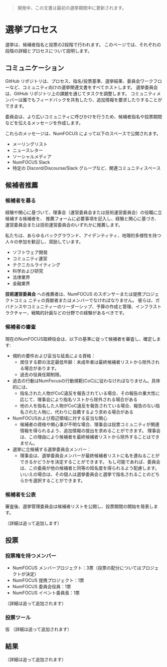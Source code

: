> 開発中、この文書は最初の選挙期間中に更新されます。

# 選挙プロセス

選挙は、候補者指名と投票の2段階で行われます。
このページでは、それぞれの段階の詳細とプロセスについて説明します。

## コミュニケーション

GitHub リポジトリは、プロセス、指名/投票基準、選挙結果、委員会ワークフローなど、コミュニティ向けの選挙関連文書をすべてホストします。
選挙委員会は、GitHub リポジトリ上の課題を通じてタスクを調整します。
コミュニティメンバーは誰でもフィードバックを共有したり、追加情報を要求したりすることができます。

委員会は、より広いコミュニティに呼びかけを行うため、候補者指名や投票期間などを伝えるメッセージを作成します。

これらのメッセージは、NumFOCUS によって以下のスペースで公開されます。

- メーリングリスト
- ニュースレター
- ソーシャルメディア
- NumFOCUS Slack
- 特定の Discord/Discourse/Slack グループなど、関連コミュニティスペース

## 候補者推薦

### 候補者を募る

経験や関心に基づいて、理事会（運営委員会または技術運営委員会）の役職に立候補する候補者を、
推薦フォームに必要事項を記入し、経験と関心に基づき、運営委員会または技術運営委員会のいずれかに推薦します。

私たちは、あらゆるバックグラウンド、アイデンティティ、地理的多様性を持つ人々の参加を歓迎し、奨励しています。

- ソフトウェア開発
- コミュニティ運営
- テクニカルライティング
- 科学および研究
- 法律業界
- 金融業界

**技術運営委員会** への推薦者は、NumFOCUS のスポンサーまたは提携プロジェクトコミュ ニティの貢献者またはメンバーでなければなりません。
彼らは、ガバナンスやコミュニティーのリーダーシップ、予算の作成と管理、インフラストラクチャー、戦略的計画などの分野での経験があるべきです。

### 候補者の審査

現在のNumFOCUS取締役会は、以下の基準に従って候補者を審査し、確定します:

- 規約の要件および妥当な延長による資格：
  - 居住する郡の法定最低年齢：未成年者は最終候補者リストから除外される場合があります。
  - 過去の役員任期制限。
- 過去の行動はNumFocusの行動規範(CoC)に従わなければなりません。具体的には、
  - 指名された人物がCoC違反を報告されている場合、その報告の重大性に応じて、理事会により指名リストから除外される場合がある
  - 他の人を指名した人物がCoC違反を報告されている場合、報告のない指名された人物に、代わりに自薦するよう求める場合がある
- NumFOCUSおよび周辺領域に対する妥当な関心
  - 候補者の資格や関心事が不明な場合、理事会は投票コミュニティが関連情報を得られるよう、追加情報の提出を求めることができます。
    理事会は、この理由により候補者を最終候補者リストから除外することはできません。
- 選挙に立候補する選挙委員会メンバー：
  - 理事会は、選挙委員会メンバーが最終候補者リストに名を連ねることができるかどうかを決定することができます。
    もし可能であれば、委員会は、この委員が他の候補者と同等の知名度を得られるよう配慮します。
    いいえの場合は、その個人は選挙委員会と選挙で指名されることのどちらかを選択することができます。

### 候補者を公表

審査後、選挙管理委員会は候補者リストを公開し、投票期間の開始を発表します。

（詳細は追って追加します）

## 投票

### 投票権を持つメンバー

- NumFOCUS メンバープロジェクト：3票（投票の配分についてはプロジェクトが決定）
- NumFOCUS 提携プロジェクト：1票
- NumFOCUS 委員会役員：1票
- NumFOCUS イベント委員長：1票

（詳細は追って追加されます）

### 投票ツール

仮
（詳細は追って追加されます）

## 結果

（詳細は追って追加されます）

<!-- Links -->

[nomination-form]: https://forms.gle/zNYGSYpoGQPZgQTZ8
[opavote]: https://opavote.com
